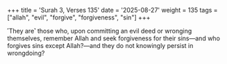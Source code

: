+++
title = 'Surah 3, Verses 135'
date = '2025-08-27'
weight = 135
tags = ["allah", "evil", "forgive", "forgiveness", "sin"]
+++

˹They are˺ those who, upon committing an evil deed or wronging themselves, remember Allah and seek forgiveness for their sins—and who forgives sins except Allah?—and they do not knowingly persist in wrongdoing?